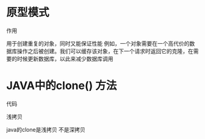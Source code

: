 # 原型模式




作用


  用于创建重复的对象，同时又能保证性能
  例如，一个对象需要在一个高代价的数据库操作之后被创建。我们可以缓存该对象，在下一个请求时返回它的克隆，在需要的时候更新数据库，以此来减少数据库调用
  


# JAVA中的clone() 方法


代码

  


浅拷贝

  java的clone是浅拷贝 不是深拷贝
